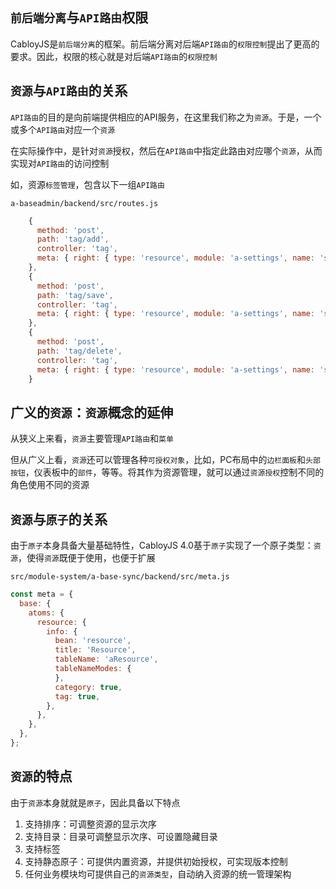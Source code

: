 ## `前后端分离`与`API路由`权限

CabloyJS是`前后端分离`的框架。前后端分离对后端`API路由`的`权限控制`提出了更高的要求。因此，权限的核心就是对后端`API路由`的`权限控制`

## `资源`与`API路由`的关系

`API路由`的目的是向前端提供相应的API服务，在这里我们称之为`资源`。于是，一个或多个`API路由`对应一个`资源`

在实际操作中，是针对`资源`授权，然后在`API路由`中指定此路由对应哪个`资源`，从而实现对`API路由`的访问控制

如，资源`标签管理`，包含以下一组`API路由`

`a-baseadmin/backend/src/routes.js`

``` javascript
    {
      method: 'post',
      path: 'tag/add',
      controller: 'tag',
      meta: { right: { type: 'resource', module: 'a-settings', name: 'settings' } },
    },
    {
      method: 'post',
      path: 'tag/save',
      controller: 'tag',
      meta: { right: { type: 'resource', module: 'a-settings', name: 'settings' } },
    },
    {
      method: 'post',
      path: 'tag/delete',
      controller: 'tag',
      meta: { right: { type: 'resource', module: 'a-settings', name: 'settings' } },
    }
```

## 广义的`资源`：`资源`概念的延伸

从狭义上来看，`资源`主要管理`API路由`和`菜单`

但从广义上看，`资源`还可以管理各种`可授权对象`，比如，PC布局中的`边栏面板`和`头部按钮`，仪表板中的`部件`，等等。将其作为资源管理，就可以通过`资源授权`控制不同的角色使用不同的资源

## `资源`与`原子`的关系

由于`原子`本身具备大量基础特性，CabloyJS 4.0基于`原子`实现了一个原子类型：`资源`，使得`资源`既便于使用，也便于扩展

`src/module-system/a-base-sync/backend/src/meta.js`

``` javascript
const meta = {
  base: {
    atoms: {
      resource: {
        info: {
          bean: 'resource',
          title: 'Resource',
          tableName: 'aResource',
          tableNameModes: {
          },
          category: true,
          tag: true,
        },
      },
    },
  },
};
```

## `资源`的特点

由于`资源`本身就就是`原子`，因此具备以下特点

1. 支持排序：可调整资源的显示次序
2. 支持目录：目录可调整显示次序、可设置隐藏目录
3. 支持标签
4. 支持静态原子：可提供内置资源，并提供初始授权，可实现版本控制
5. 任何业务模块均可提供自己的`资源类型`，自动纳入资源的统一管理架构